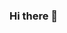 ### Hi there 👋

<!--
**simplemilk/simplemilk** is a ✨ _special_ ✨ repository because its `README.md` (this file) appears on your GitHub profile.

Here are some ideas to get you started:

- 🔭 I’m currently working on my associates degree in Data Science and Programming Support
- 🌱 I’m currently learning Coral, Python, HTML5, and Javascript
- 👯 I’m looking to collaborate on Python, SQL, and other database projects
- 🤔 I’m looking for help with Projects for Internships and University Applications
- 💬 Ask me about Food
- 📫 How to reach me: Email: parkjj1992@gmail.com
- 😄 Pronouns: He/Him
- ⚡ Fun fact: I'm an asian born with curly hair.
-->
